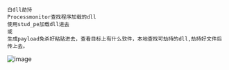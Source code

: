 	白dll劫持
	Processmonitor查找程序加载的dll
	使用stud_pe加载dll进去
	或
	生成payload免杀好粘贴进去，查看目标上有什么软件，本地查找可劫持的dll,劫持好文件后传上去。
![image](https://raw.githubusercontent.com/xiaoy-sec/Pentest_Note/master/img/73.png)